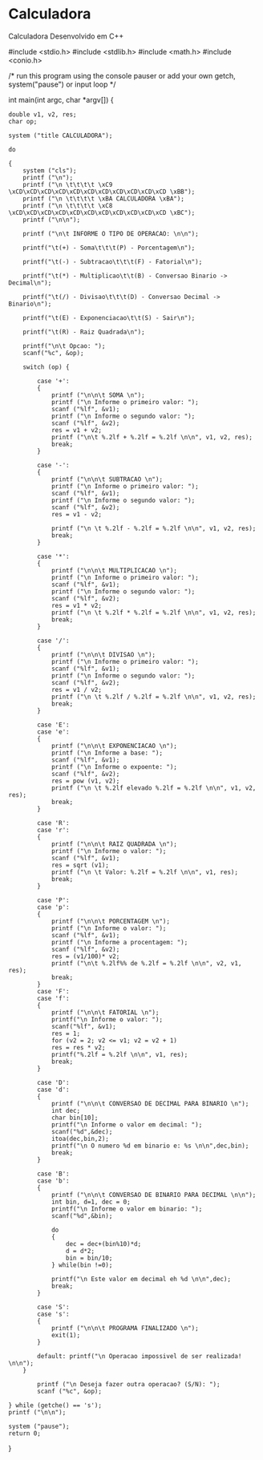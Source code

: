 # Calculadora
Calculadora Desenvolvido em C++

#include <stdio.h> 
#include <stdlib.h> 
#include <math.h> 
#include <conio.h> 

/* run this program using the console pauser or add your own getch, system("pause") or input loop */ 

int main(int argc, char *argv[]) { 
	
	double v1, v2, res; 
	char op; 
	
	system ("title CALCULADORA"); 
	
	do 
	
	{
		system ("cls"); 
		printf ("\n"); 
		printf ("\n \t\t\t\t \xC9 \xCD\xCD\xCD\xCD\xCD\xCD\xCD\xCD\xCD\xCD\xCD \xBB"); 
		printf ("\n \t\t\t\t \xBA CALCULADORA \xBA"); 
		printf ("\n \t\t\t\t \xC8 \xCD\xCD\xCD\xCD\xCD\xCD\xCD\xCD\xCD\xCD\xCD \xBC"); 
		printf ("\n\n"); 
		
		printf ("\n\t INFORME O TIPO DE OPERACAO: \n\n"); 	

		printf("\t(+) - Soma\t\t\t(P) - Porcentagem\n"); 

   		printf("\t(-) - Subtracao\t\t\t(F) - Fatorial\n"); 

   		printf("\t(*) - Multiplicao\t\t(B) - Conversao Binario -> Decimal\n"); 

    	printf("\t(/) - Divisao\t\t\t(D) - Conversao Decimal -> Binario\n"); 

    	printf("\t(E) - Exponenciacao\t\t(S) - Sair\n"); 

    	printf("\t(R) - Raiz Quadrada\n"); 

		printf("\n\t Opcao: "); 
		scanf("%c", &op); 

 		switch (op) {
 			
		 	case '+': 
			{
			 	printf ("\n\n\t SOMA \n");
				printf ("\n Informe o primeiro valor: "); 
				scanf ("%lf", &v1); 	
				printf ("\n Informe o segundo valor: "); 
				scanf ("%lf", &v2); 
				res = v1 + v2; 
				printf ("\n\t %.2lf + %.2lf = %.2lf \n\n", v1, v2, res); 
				break; 
	        } 
	        
	        case '-': 
	        {
	        	printf ("\n\n\t SUBTRACAO \n"); 
				printf ("\n Informe o primeiro valor: "); 
				scanf ("%lf", &v1); 
				printf ("\n Informe o segundo valor: "); 
				scanf ("%lf", &v2); 
				res = v1 - v2; 
				
				printf ("\n \t %.2lf - %.2lf = %.2lf \n\n", v1, v2, res); 
				break; 
	        } 
	        
	        case '*': 
	        {
	        	printf ("\n\n\t MULTIPLICACAO \n"); 
				printf ("\n Informe o primeiro valor: "); 
				scanf ("%lf", &v1); 
				printf ("\n Informe o segundo valor: "); 
				scanf ("%lf", &v2); 
				res = v1 * v2; 
				printf ("\n \t %.2lf * %.2lf = %.2lf \n\n", v1, v2, res); 
				break; 
	        } 
	        
	        case '/':
	        {
	        	printf ("\n\n\t DIVISAO \n"); 
				printf ("\n Informe o primeiro valor: "); 
				scanf ("%lf", &v1); 
				printf ("\n Informe o segundo valor: "); 
				scanf ("%lf", &v2); 
				res = v1 / v2; 
				printf ("\n \t %.2lf / %.2lf = %.2lf \n\n", v1, v2, res); 
				break; 
	        } 
	        
	        case 'E':
			case 'e': 
			{
				printf ("\n\n\t EXPONENCIACAO \n"); 
				printf ("\n Informe a base: "); 
				scanf ("%lf", &v1); 
				printf ("\n Informe o expoente: "); 
				scanf ("%lf", &v2); 
				res = pow (v1, v2);
				printf ("\n \t %.2lf elevado %.2lf = %.2lf \n\n", v1, v2, res); 
				break; 
	        }
			
			case 'R': 
			case 'r': 
			{
				printf ("\n\n\t RAIZ QUADRADA \n"); 
				printf ("\n Informe o valor: "); 
				scanf ("%lf", &v1); 
				res = sqrt (v1); 
				printf ("\n \t Valor: %.2lf = %.2lf \n\n", v1, res); 
				break;
	        } 
	        
	        case 'P': 
	        case 'p':
			{
				printf ("\n\n\t PORCENTAGEM \n"); 
				printf ("\n Informe o valor: ");
				scanf ("%lf", &v1); 
				printf ("\n Informe a procentagem: "); 
				scanf ("%lf", &v2); 
				res = (v1/100)* v2; 
				printf ("\n\t %.2lf%% de %.2lf = %.2lf \n\n", v2, v1, res); 
				break;
			}
			case 'F':
			case 'f':
			{
				printf ("\n\n\t FATORIAL \n"); 
				printf("\n Informe o valor: ");
				scanf("%lf", &v1); 
				res = 1; 
				for (v2 = 2; v2 <= v1; v2 = v2 + 1) 
				res = res * v2; 
				printf("%.2lf = %.2lf \n\n", v1, res);
				break;
			}
			
			case 'D': 
			case 'd': 
			{ 
				printf ("\n\n\t CONVERSAO DE DECIMAL PARA BINARIO \n"); 
				int dec; 
				char bin[10]; 
				printf("\n Informe o valor em decimal: "); 
				scanf("%d",&dec); 
				itoa(dec,bin,2); 
				printf("\n O numero %d em binario e: %s \n\n",dec,bin); 
				break; 
			} 
			
			case 'B': 
			case 'b': 
			{
				printf ("\n\n\t CONVERSAO DE BINARIO PARA DECIMAL \n\n"); 
				int bin, d=1, dec = 0; 
				printf("\n Informe o valor em binario: "); 
				scanf("%d",&bin); 
				
				do 
				{					
					dec = dec+(bin%10)*d; 
					d = d*2; 
					bin = bin/10; 
				} while(bin !=0); 
				
				printf("\n Este valor em decimal eh %d \n\n",dec); 
				break; 
			} 
			
			case 'S': 
			case 's': 
			{ 
				printf ("\n\n\t PROGRAMA FINALIZADO \n"); 
				exit(1); 
			} 
			
			default: printf("\n Operacao impossivel de ser realizada! \n\n"); 
		} 
			
			printf ("\n Deseja fazer outra operacao? (S/N): "); 
			scanf ("%c", &op);
			
	} while (getche() == 's');
	printf ("\n\n");
	
	system ("pause"); 
	return 0; 
} 

